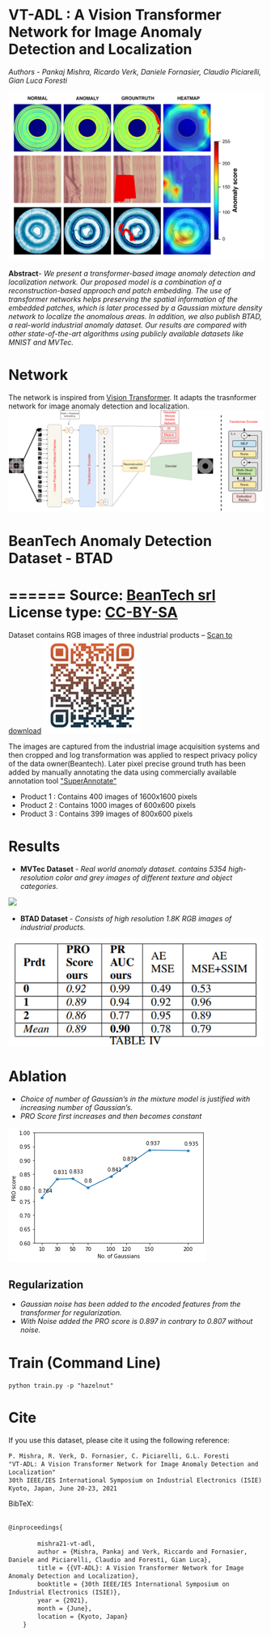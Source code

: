 # VT-ADL : A Vision Transformer Network for Image Anomaly Detection and Localization
*Authors - Pankaj Mishra, Ricardo Verk, Daniele Fornasier, Claudio Piciarelli, Gian Luca Foresti*

<img src="image/bt_anomaly_dataset.png">

**Abstract**- *We present a transformer-based image anomaly detection and localization network. Our proposed model is
a combination of a reconstruction-based approach and patch embedding. The use of transformer networks helps preserving
the spatial information of the embedded patches, which is later processed by a Gaussian mixture density network to localize the
anomalous areas. In addition, we also publish BTAD, a real-world industrial anomaly dataset. Our results are compared with other
state-of-the-art algorithms using publicly available datasets like MNIST and MVTec.*

# Network
The network is inspired from [Vision Transformer](https://openreview.net/pdf?id=YicbFdNTTy). It adapts the trasnformer network
for image anomaly detection and localization.
<img src="image/Ano-VT.png">

# BeanTech Anomaly Detection Dataset - BTAD 
======
Source: [BeanTech srl](https://www.beantech.it)
License type: [CC-BY-SA](https://creativecommons.org/licenses/by-sa/4.0/legalcode)
=======

Dataset contains RGB images of three industrial products – [Scan to download](https://avires.dimi.uniud.it/papers/btad/btad.zip)
<img src="image/btad-QR.png">

The images are captured from the industrial image acquisition systems and then cropped and log transformation was applied to respect
privacy policy of the data owner(Beantech). Later pixel precise ground truth has been added by manually annotating the data using commercially
available annotation tool ["SuperAnnotate"](https://superannotate.com/)

* Product 1 :  Contains 400 images of 1600x1600 pixels
* Product 2 :  Contains 1000 images of 600x600 pixels
* Product 3 :  Contains 399 images of  800x600 pixels

# Results
* **MVTec Dataset** - *Real world anomaly dataset. contains 5354 high-resolution color and grey images of different texture and object categories.*
<img src="image/mvtec_predicted.png">

* **BTAD Dataset** - *Consists of high resolution 1.8K RGB images of industrial products.*
<img src="image/btad-results.png">

# Ablation
* *Choice of number of Gaussian’s in the mixture model is justified with increasing number of Gaussian’s.*
* *PRO Score first increases and then becomes constant*
<img src="image/no-of-gaus-ablation.png">

## Regularization
* *Gaussian noise has been added to the encoded features from the transformer for regularization.* 
* *With Noise added the PRO score is 0.897 in contrary to 0.807 without noise.*

# Train (Command Line)
` python train.py -p "hazelnut" `

# Cite
If you use this dataset, please cite it using the following reference:
 
```
P. Mishra, R. Verk, D. Fornasier, C. Piciarelli, G.L. Foresti
"VT-ADL: A Vision Transformer Network for Image Anomaly Detection and Localization"
30th IEEE/IES International Symposium on Industrial Electronics (ISIE)
Kyoto, Japan, June 20-23, 2021
```

BibTeX:
```

@inproceedings{

        mishra21-vt-adl,
        author = {Mishra, Pankaj and Verk, Riccardo and Fornasier, Daniele and Piciarelli, Claudio and Foresti, Gian Luca},
        title = {{VT-ADL}: A Vision Transformer Network for Image Anomaly Detection and Localization},
        booktitle = {30th IEEE/IES International Symposium on Industrial Electronics (ISIE)},
        year = {2021},
        month = {June},
        location = {Kyoto, Japan}
	}
```
